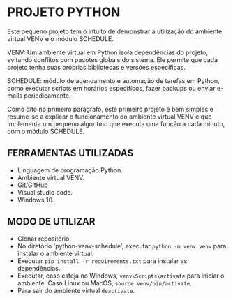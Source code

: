 # PROJETO PYTHON 

Este pequeno projeto tem o intuito de demonstrar a utilização do ambiente virtual
VENV e o módulo SCHEDULE.

VENV: Um ambiente virtual em Python isola dependências do projeto, evitando conflitos com pacotes globais do sistema. Ele permite que cada projeto tenha suas próprias bibliotecas e versões específicas.

SCHEDULE: módulo de agendamento e automação de tarefas em Python, como executar scripts em horários específicos, fazer backups ou enviar e-mails periodicamente.

Como dito no primeiro parágrafo, este primeiro projeto é bem simples e resume-se a explicar o funcionamento do 
ambiente virtual VENV e que implementa um pequeno algoritmo que executa uma função a cada minuto, com o módulo SCHEDULE.

## FERRAMENTAS UTILIZADAS
* Linguagem de programação Python.
* Ambiente virtual VENV.
* Git/GitHub
* Visual studio code.
* Windows 10.

## MODO DE UTILIZAR
* Clonar repositório.
* No diretório 'python-venv-schedule', executar ```python -m venv venv``` para instalar o ambiente virtual.
* Executar ```pip install -r requirements.txt``` para instalar as dependências.
* Executar, caso esteja no Windows, ```venv\Scripts\activate``` para iniciar o ambiente. Caso Linux ou MacOS, ```source venv/bin/activate```.
* Para sair do ambiente virtual ```deactivate```.

